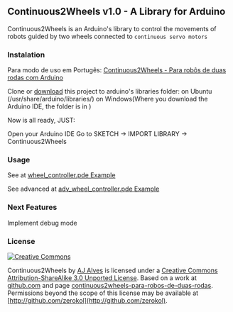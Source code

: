 ## Continuous2Wheels v1.0 - A Library for Arduino

Continuous2Wheels is an Arduino's library to control the movements of robots guided by two wheels connected to `continuous servo motors`

### Instalation
Para modo de uso em Portugês: [Continuous2Wheels - Para robôs de duas rodas com Arduino 
](http://www.zerokol.com/2012/05/continuous2wheels-para-robos-de-duas.html)

Clone or [download](https://github.com/zerokol/Continuous2Wheels/downloads) this project to arduino's libraries folder:
on Ubuntu (/usr/share/arduino/libraries/) on Windows(Where you download the Arduino IDE, the folder is in )

Now is all ready, JUST:

Open your Arduino IDE
Go to SKETCH → IMPORT LIBRARY → Continuous2Wheels

### Usage

See at [wheel_controller.pde Example](http://github.com/zerokol/Continuous2Wheels/blob/master/examples/wheel_controller/wheel_controller.pde)

See advanced at [adv_wheel_controller.pde Example](http://github.com/zerokol/Continuous2Wheels/blob/master/examples/advanced_wheel_controller/adv_wheel_controller.pde)

### Next Features

Implement debug mode

### License

[![Creative Commons](http://i.creativecommons.org/l/by-sa/3.0/88x31.png)](http://creativecommons.org/licenses/by-sa/3.0/)

Continuous2Wheels by [AJ Alves](http://zerokol.com) is licensed under a [Creative Commons Attribution-ShareAlike 3.0 Unported License](http://creativecommons.org/licenses/by-sa/3.0/).
Based on a work at [github.com](http://github.com/zerokol/Continuous2Wheels) and page [continuous2wheels-para-robos-de-duas-rodas](http://www.zerokol.com/2012/05/continuous2wheels-para-robos-de-duas.html).
Permissions beyond the scope of this license may be available at [http://github.com/zerokol](http://github.com/zerokol).